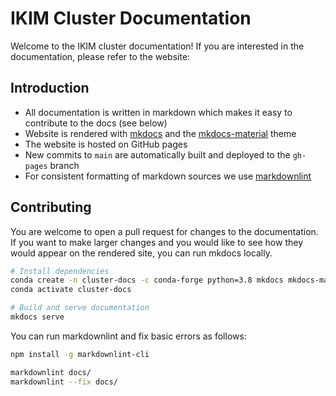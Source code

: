 # IKIM Cluster Documentation

Welcome to the IKIM cluster documentation! If you are interested in the documentation, please refer to the website:

## Introduction

- All documentation is written in markdown which makes it easy to contribute to the docs (see below)
- Website is rendered with [mkdocs](https://www.mkdocs.org) and the [mkdocs-material](https://squidfunk.github.io/mkdocs-material/) theme
- The website is hosted on GitHub pages
- New commits to `main` are automatically built and deployed to the `gh-pages` branch
- For consistent formatting of markdown sources we use [markdownlint](https://github.com/DavidAnson/markdownlint)

## Contributing

You are welcome to open a pull request for changes to the documentation. If you want to make larger changes and you would like to see how they would appear on the rendered site, you can run mkdocs locally.

```sh
# Install dependencies
conda create -n cluster-docs -c conda-forge python=3.8 mkdocs mkdocs-material
conda activate cluster-docs

# Build and serve documentation
mkdocs serve
```

You can run markdownlint and fix basic errors as follows:

```sh
npm install -g markdownlint-cli

markdownlint docs/
markdownlint --fix docs/
```
